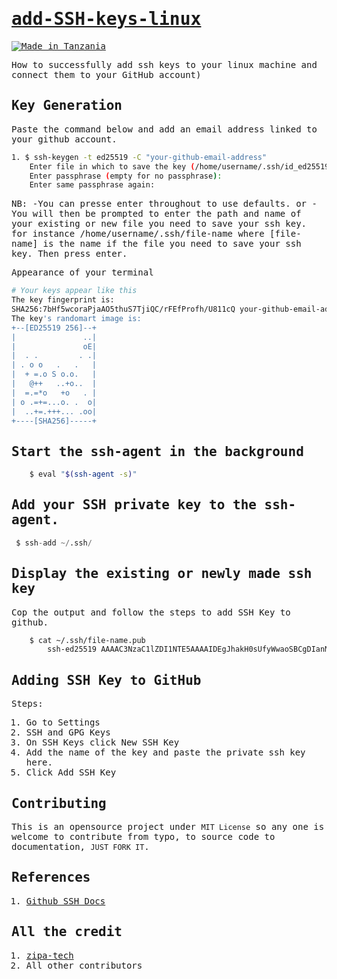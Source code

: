 

<samp>

# [add-SSH-keys-linux]()

[![Made in Tanzania](https://img.shields.io/badge/made%20in-tanzania-008751.svg?style=flat-square)](https://github.com/Tanzania-Developers-Community/made-in-tanzania)

How to successfully add ssh keys to your linux machine and connect them to your GitHub account)


## Key Generation

Paste the command below and add an email address linked to your github account.

```bash
1. $ ssh-keygen -t ed25519 -C "your-github-email-address"
    Enter file in which to save the key (/home/username/.ssh/id_ed25519):
    Enter passphrase (empty for no passphrase): 
    Enter same passphrase again:
```
NB:
    -You can presse enter throughout to use defaults.
        or 
    -You will then be prompted to enter the path and name of your existing or new file you need to save your ssh key. for instance /home/username/.ssh/file-name where [file-name] is the name if the file you need to save your ssh key. Then press enter.

Appearance of your terminal

```bash
# Your keys appear like this
The key fingerprint is:
SHA256:7bHf5wcoraPjaAO5thuS7TjiQC/rFEfProfh/U811cQ your-github-email-address
The key's randomart image is:
+--[ED25519 256]--+
|               ..|
|               oE|
|  . .         . .|
| . o o   .   .   |
|  + =.o S o.o.   |
|   @++   ..+o..  |
|  =.=*o   +o   . |
| o .=+=...o. .  o|
|  ..+=.+++... .oo|
+----[SHA256]-----+
```

       
## Start the ssh-agent in the background

```bash
    $ eval "$(ssh-agent -s)"
```

## Add your SSH private key to the ssh-agent. 

```python
 $ ssh-add ~/.ssh/
```

## Display the existing or newly made ssh key

Cop the output and follow the steps to add SSH Key to github.

```bash
    $ cat ~/.ssh/file-name.pub
        ssh-ed25519 AAAAC3NzaC1lZDI1NTE5AAAAIDEgJhakH0sUfyWwaoSBCgDIanMDBDxea3VcpxJZTjZJ your-github-email-address
```

## Adding SSH Key to GitHub

Steps:
1. Go to Settings
2. SSH and GPG Keys
3. On SSH Keys click New SSH Key
4. Add the name of the key and paste the private ssh key here.
5. Click Add SSH Key


## Contributing

This is an opensource project under ```MIT License``` so any one is welcome to contribute from typo, to source code to documentation, ```JUST FORK IT```.
    
## References 
1. [Github SSH Docs](https://docs.github.com/en/authentication/connecting-to-github-with-ssh/generating-a-new-ssh-key-and-adding-it-to-the-ssh-agent)


## All the credit

1. [zipa-tech](https://github.com/zipa-tech)
2. All other contributors
</samp>